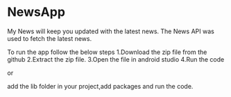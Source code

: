 # NewsApp

My News will keep you updated with the latest news.
The News API was used to fetch the latest news.

To run the app follow the below steps
1.Download the zip file from the github
2.Extract the zip file.
3.Open the file in android studio
4.Run the code


or

add the lib folder in your project,add packages and run the code.
